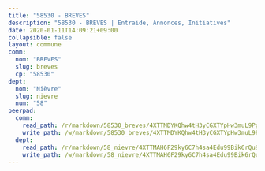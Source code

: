 ```yaml
---
title: "58530 - BREVES"
description: "58530 - BREVES | Entraide, Annonces, Initiatives"
date: 2020-01-11T14:09:21+09:00
collapsible: false
layout: commune
comm:
  nom: "BREVES"
  slug: breves
  cp: "58530"
dept:
  nom: "Nièvre"
  slug: nievre
  num: "58"
peerpad:
  comm:
    read_path: /r/markdown/58530_breves/4XTTMDYKQhw4tH3yCGXTYpHw3muL9PpwFvhdLhaPHGf5sPUTn
    write_path: /w/markdown/58530_breves/4XTTMDYKQhw4tH3yCGXTYpHw3muL9PpwFvhdLhaPHGf5sPUTn-K3TgUDrSKTuPFzXXotuPfUpToF3rLMoedQwL9sYgAZyDP8ZtZCmMTVeD7kvQjLuQ9QZXwiuD2qTnmMtoq8zWe5QQbXKqZ8KVYXhdyAzHFWyoK8SMmbLcfmN183NPZoiweqv8d1rc
  dept:
    read_path: /r/markdown/58_nievre/4XTTMAH6F29ky6C7h4sa4Edu99Bik6rQu9XbiuBD1DvLw22pb
    write_path: /w/markdown/58_nievre/4XTTMAH6F29ky6C7h4sa4Edu99Bik6rQu9XbiuBD1DvLw22pb-K3TgUtHs3LnA4VP5N1eQxK9UkiWFz8M5ZP7N97wnUEM9Wfw65apM3LnvEX8HhP2Sd27LDh5t4GgmkbGDUaCqpnkD9BJGbaMbkS8idf1DYkYaRo6rACHXiR4PjahH89PiAFqFL3Lf
---
```


